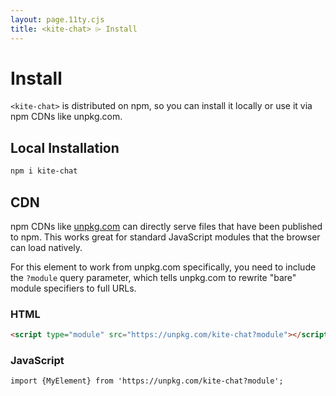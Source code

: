 ```yaml
---
layout: page.11ty.cjs
title: <kite-chat> ⌲ Install
---
```


# Install

`<kite-chat>` is distributed on npm, so you can install it locally or use it via npm CDNs like unpkg.com.

## Local Installation

```bash
npm i kite-chat
```

## CDN

npm CDNs like [unpkg.com]() can directly serve files that have been published to npm. This works great for standard JavaScript modules that the browser can load natively.

For this element to work from unpkg.com specifically, you need to include the `?module` query parameter, which tells unpkg.com to rewrite "bare" module specifiers to full URLs.

### HTML

```html
<script type="module" src="https://unpkg.com/kite-chat?module"></script>
```

### JavaScript

```html
import {MyElement} from 'https://unpkg.com/kite-chat?module';
```
